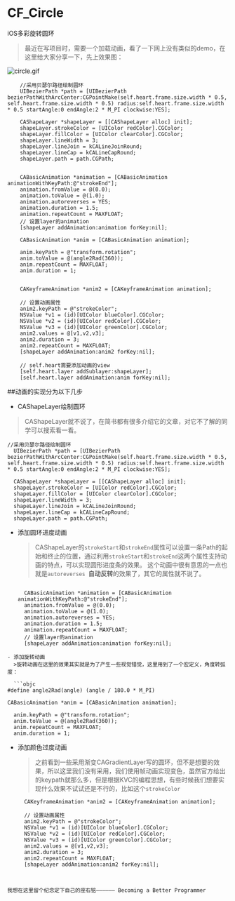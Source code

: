 # CF_Circle
iOS多彩旋转圆环
>最近在写项目时，需要一个加载动画，看了一下网上没有类似的demo，在这里给大家分享一下，先上效果图：

![circle.gif](http://upload-images.jianshu.io/upload_images/1907722-578a6b8efa8f0f0a.gif?imageMogr2/auto-orient/strip)

```objc
    //采用贝瑟尔路径绘制圆环
    UIBezierPath *path = [UIBezierPath bezierPathWithArcCenter:CGPointMake(self.heart.frame.size.width * 0.5, self.heart.frame.size.width * 0.5) radius:self.heart.frame.size.width * 0.5 startAngle:0 endAngle:2 * M_PI clockwise:YES];
    
    CAShapeLayer *shapeLayer = [[CAShapeLayer alloc] init];
    shapeLayer.strokeColor = [UIColor redColor].CGColor;
    shapeLayer.fillColor = [UIColor clearColor].CGColor;
    shapeLayer.lineWidth = 3;
    shapeLayer.lineJoin = kCALineJoinRound;
    shapeLayer.lineCap = kCALineCapRound;
    shapeLayer.path = path.CGPath;
    
    
    CABasicAnimation *animation = [CABasicAnimation animationWithKeyPath:@"strokeEnd"];
    animation.fromValue = @(0.0);
    animation.toValue = @(1.0);
    animation.autoreverses = YES;
    animation.duration = 1.5;
    animation.repeatCount = MAXFLOAT;
    // 设置layer的animation
    [shapeLayer addAnimation:animation forKey:nil];

    CABasicAnimation *anim = [CABasicAnimation animation];
    
    anim.keyPath = @"transform.rotation";
    anim.toValue = @(angle2Rad(360));
    anim.repeatCount = MAXFLOAT;
    anim.duration = 1;
    

    CAKeyframeAnimation *anim2 = [CAKeyframeAnimation animation];
    
    // 设置动画属性
    anim2.keyPath = @"strokeColor";
    NSValue *v1 = (id)[UIColor blueColor].CGColor;
    NSValue *v2 = (id)[UIColor redColor].CGColor;
    NSValue *v3 = (id)[UIColor greenColor].CGColor;
    anim2.values = @[v1,v2,v3];
    anim2.duration = 3;
    anim2.repeatCount = MAXFLOAT;
    [shapeLayer addAnimation:anim2 forKey:nil];
    
    // self.heart需要添加动画的view
    [self.heart.layer addSublayer:shapeLayer];
    [self.heart.layer addAnimation:anim forKey:nil];

```

##动画的实现分为以下几步
- CAShapeLayer绘制圆环
>CAShapeLayer就不说了，在简书都有很多介绍它的文章，对它不了解的同学可以搜索看一看。

  ```objc
 //采用贝瑟尔路径绘制圆环
    UIBezierPath *path = [UIBezierPath bezierPathWithArcCenter:CGPointMake(self.heart.frame.size.width * 0.5, self.heart.frame.size.width * 0.5) radius:self.heart.frame.size.width * 0.5 startAngle:0 endAngle:2 * M_PI clockwise:YES];

    CAShapeLayer *shapeLayer = [[CAShapeLayer alloc] init];
    shapeLayer.strokeColor = [UIColor redColor].CGColor;
    shapeLayer.fillColor = [UIColor clearColor].CGColor;
    shapeLayer.lineWidth = 3;
    shapeLayer.lineJoin = kCALineJoinRound;
    shapeLayer.lineCap = kCALineCapRound;
    shapeLayer.path = path.CGPath;
```
- 添加圆环进度动画
    >CAShapeLayer的`strokeStart`和`strokeEnd`属性可以设置一条Path的起始和终止的位置，通过利用`strokeStart`和`strokeEnd`这两个属性支持动画的特点，可以实现圆形进度条的效果。
这个动画中很有意思的一点也就是`autoreverses `**自动反转**的效果了，其它的属性就不说了。

  ```objc

    CABasicAnimation *animation = [CABasicAnimation animationWithKeyPath:@"strokeEnd"];
    animation.fromValue = @(0.0);
    animation.toValue = @(1.0);
    animation.autoreverses = YES;
    animation.duration = 1.5;
    animation.repeatCount = MAXFLOAT;
    // 设置layer的animation
    [shapeLayer addAnimation:animation forKey:nil];
```
- 添加旋转动画
  >旋转动画在这里的效果其实就是为了产生一些视觉错觉，这里用到了一个宏定义，角度转弧度：

  ```objc
#define angle2Rad(angle) (angle / 180.0 * M_PI)
```

  ```objc
CABasicAnimation *anim = [CABasicAnimation animation];

    anim.keyPath = @"transform.rotation";
    anim.toValue = @(angle2Rad(360));
    anim.repeatCount = MAXFLOAT;
    anim.duration = 1;
```
- 添加颜色过度动画
  >之前看到一些采用渐变CAGradientLayer写的圆环，但不是想要的效果，所以这里我们没有采用，我们使用帧动画实现变色，虽然官方给出的keypath就那么多，但是根据KVC的编程思想，有些时候我们想要实现什么效果不试试还是不行的，比如这个`strokeColor `

  ```objc
    CAKeyframeAnimation *anim2 = [CAKeyframeAnimation animation];

    // 设置动画属性
    anim2.keyPath = @"strokeColor";
    NSValue *v1 = (id)[UIColor blueColor].CGColor;
    NSValue *v2 = (id)[UIColor redColor].CGColor;
    NSValue *v3 = (id)[UIColor greenColor].CGColor;
    anim2.values = @[v1,v2,v3];
    anim2.duration = 3;
    anim2.repeatCount = MAXFLOAT;
    [shapeLayer addAnimation:anim2 forKey:nil];
```


我想在这里留个纪念定下自己的座右铭—————— Becoming a Better Programmer

